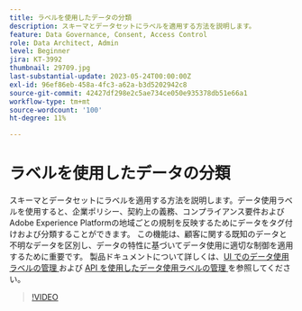 ```yaml
---
title: ラベルを使用したデータの分類
description: スキーマとデータセットにラベルを適用する方法を説明します。
feature: Data Governance, Consent, Access Control
role: Data Architect, Admin
level: Beginner
jira: KT-3992
thumbnail: 29709.jpg
last-substantial-update: 2023-05-24T00:00:00Z
exl-id: 96ef86eb-458a-4fc3-a62a-b3d5202942c8
source-git-commit: 42427df298e2c5ae734ce050e935378db51e66a1
workflow-type: tm+mt
source-wordcount: '100'
ht-degree: 11%

---
```


# ラベルを使用したデータの分類

スキーマとデータセットにラベルを適用する方法を説明します。データ使用ラベルを使用すると、企業ポリシー、契約上の義務、コンプライアンス要件およびAdobe Experience Platformの地域ごとの規制を反映するためにデータをタグ付けおよび分類することができます。 この機能は、顧客に関する既知のデータと不明なデータを区別し、データの特性に基づいてデータ使用に適切な制御を適用するために重要です。 製品ドキュメントについて詳しくは、[UI でのデータ使用ラベルの管理 ](https://experienceleague.adobe.com/docs/experience-platform/data-governance/labels/user-guide.html?lang=ja) および [API を使用したデータ使用ラベルの管理 ](https://experienceleague.adobe.com/docs/experience-platform/data-governance/labels/dataset-api.html) を参照してください。

>[!VIDEO](https://video.tv.adobe.com/v/29709?learn=on)
